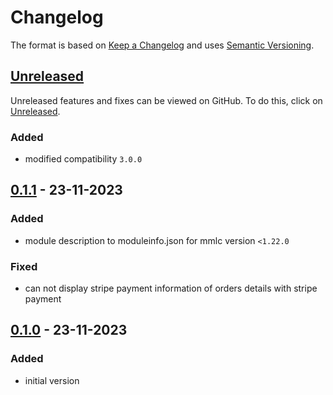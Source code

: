 # Changelog
The format is based on [Keep a Changelog](https://keepachangelog.com/en/1.1.0/) and uses [Semantic Versioning](https://semver.org/spec/v2.0.0.html).

## [Unreleased]
Unreleased features and fixes can be viewed on GitHub. To do this, click on [Unreleased].

### Added
- modified compatibility `3.0.0`
## [0.1.1] - 23-11-2023

### Added
- module description to moduleinfo.json for mmlc version `<1.22.0`

### Fixed
- can not display stripe payment information of orders details with stripe payment

## [0.1.0] - 23-11-2023
### Added
- initial version

[Unreleased]: https://github.com/RobinTheHood/modified-stripe/compare/0.1.1...HEAD
[0.1.1]: https://github.com/RobinTheHood/modified-std-module/compare/0.1.0...0.1.1
[0.1.0]: https://github.com/RobinTheHood/modified-stripe/releases/tag/0.1.0